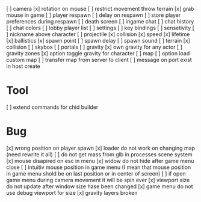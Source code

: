 [ ] camera
    [x] rotation on mouse
    [ ] restrict movement throw terrain
[x] grab mouse in game
[ ] player respawn
    [ ] delay on respawn
        [ ] store player preferences during respawn
        [ ] death screen
[ ] ingame chat
    [ ] chat history
    [ ] chat colors
[ ] lobby player list
[ ] settings
    [ ] key bindings
    [ ] sensetivity
[ ] nickname above character
[ ] projectile
    [x] collision
    [x] speed
    [x] lifetime
    [x] ballistics
    [x] spawn point
    [ ] spawn delay
    [ ] spawn sound
[ ] terrain
    [x] collision
    [ ] skybox
    [ ] portals
[ ] gravity
    [x] own gravity for any actor
    [ ] gravity zones
    [x] option toggle gravity for character
[ ] map
    [ ] option load custom map
    [ ] transfer map from server to client
[ ] message on port exist in host create

# Tool
[ ] extend commands for chid builder

# Bug
[x] wrong position on player spawn
    [x] loader do not work on changing map (need rewrite it all)
[ ] do not get mass from glb in processes scene system
[x] mouse disapired on esc in menu
[x] widow do not hide after game menu close
[ ] intuitiv mouse position in game menu (I mean that mouse position in game menu shold be on last position or in center of screen) 
[ ] if open game menu during camera movement it will be spin ever
[x] viewport size do not update after window size hase been changed
[x] game menu do not use debug viewport for size
[x] gravity layers broken